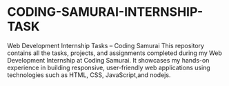 # CODING-SAMURAI-INTERNSHIP-TASK
Web Development Internship Tasks – Coding Samurai  This repository contains all the tasks, projects, and assignments completed during my Web Development Internship at Coding Samurai. It showcases my hands-on experience in building responsive, user-friendly web applications using technologies such as HTML, CSS, JavaScript,and nodejs.
